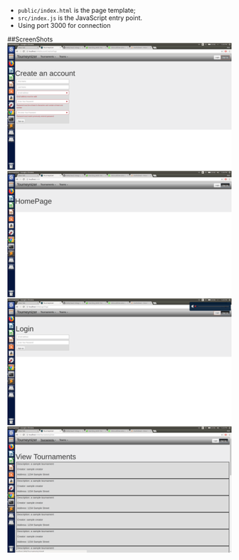 * `public/index.html` is the page template;
* `src/index.js` is the JavaScript entry point.
* Using port 3000 for connection

##ScreenShots
![Alt text](./screenshots/AccountCreationPage.png?raw=true "AccountCreationPage")
![Alt text](./screenshots/HomePage.png?raw=true "HomePage")
![Alt text](./screenshots/LoginPage.png?raw=true "LoginPage")
![Alt text](./screenshots/TournamentViewPage.png?raw=true "TournamentViewPage")

